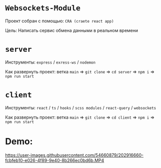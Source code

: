 # `Websockets-Module`

Проект собран с помощью: `CRA (craete react app)`

Цель: Написать сервис обмена данными в реальном времени 


# `server`
Инструменты: `express` / `exress-ws` / `nodemon`

Как развернуть проект:
ветка `main` => `git clone` => `cd server` => `npm i` => `npm run start`


# `client`
Инструменты: `react` / `ts` / `hooks` / `scss modules` / `react-query` / `websockets`

Как развернуть проект:
ветка `main` => `git clone` => `cd client` => `npm i` => `npm run start`

# Demo: 

https://user-images.githubusercontent.com/54660879/202916660-fcbfeb10-e026-4f89-9e40-8b266ec0bd6b.MP4

